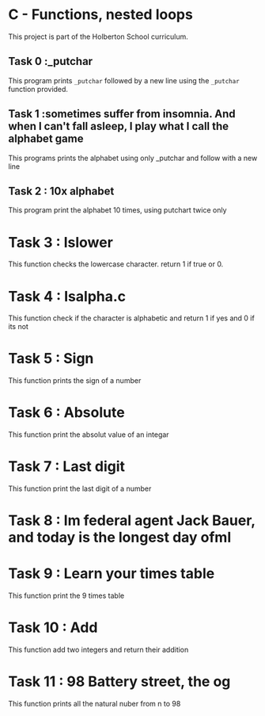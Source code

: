 # C - Functions, nested loops

This project is part of the Holberton School curriculum.

## Task 0 :_putchar

This program prints `_putchar` followed by a new line using the `_putchar` function provided.

## Task 1 :sometimes suffer from insomnia. And when I can't fall asleep, I play what I call the alphabet game
This programs prints the alphabet using only _putchar and follow with  a new line

## Task 2 : 10x alphabet
This program print the alphabet 10 times, using putchart twice only

# Task 3 : Islower
This function checks the lowercase character. return 1 if true or 0.

# Task 4 : Isalpha.c
This function check if the character is alphabetic and return 1 if yes and 0 if its not

# Task 5 : Sign
This function prints the sign of a number

# Task 6 : Absolute
This function print the absolut value of an integar

# Task 7 : Last digit
This function print the last digit of a number

# Task 8 : Im federal agent Jack Bauer, and today is the longest day ofml

# Task 9 : Learn your times table
This function print the 9 times table

# Task 10 : Add
This function add two integers and return their addition

# Task 11 : 98 Battery street, the og
This function prints all the natural nuber from n to 98
